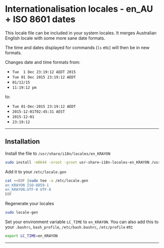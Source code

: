 # Internationalisation locales - en_AU + ISO 8601 dates #

This locale file can be included in your system locales. It merges Australian
English locale with some more sane date formats.

The time and dates displayed for commands (`ls` etc) will then be in new
formats.

Changes date and time formats from:

  * `Tue  1 Dec 23:19:12 AEDT 2015`
  * `Tue 01 Dec 2015 23:19:12 AEDT`
  * `01/12/15`
  * `11:19:12 pm`

to:

  * `Tue 01-Dec-2015 23:19:12 AEDT`
  * `2015-12-01T02:45:31 AEST`
  * `2015-12-01`
  * `23:19:12`

----
## Installation ##

Install the file to `/usr/share/i18n/locales/en_KRAYON`

```bash
sudo install -m0644 -oroot -groot usr-share-i18n-locales-en_KRAYON /usr/share/i18n/locales/en_KRAYON
```

Add it to your `/etc/locale.gen`

```bash
cat <<EOF |sudo tee -a /etc/locale.gen
en_KRAYON ISO-8859-1
en_KRAYON.UTF-8 UTF-8
EOF
```

Regenerate your locales

```bash
sudo locale-gen
```

Set your environment variable `LC_TIME` to `en_KRAYON`. You can also add this
to your `.bashrc`, `bash_profile`, `/etc/bash.bashrc`, `/etc/profile` etc

```bash
export LC_TIME=en_KRAYON
```

----
[//]: # ( vim: set ts=4 sw=4 et ai si ft=markdown: )
